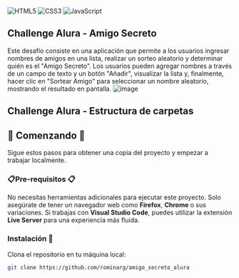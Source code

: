 ![HTML5](https://img.shields.io/badge/HTML5-Frontend-orange)
![CSS3](https://img.shields.io/badge/CSS3-Frontend-blue)
![JavaScript](https://img.shields.io/badge/JavaScript-Fullstack-yellow)

## Challenge Alura - Amigo Secreto

Este desafío consiste en una aplicación que permite a los usuarios ingresar nombres de amigos en una lista, realizar un sorteo aleatorio y determinar quién es el "Amigo Secreto". Los usuarios pueden agregar nombres a través de un campo de texto y un botón "Añadir", visualizar la lista y, finalmente, hacer clic en "Sortear Amigo" para seleccionar un nombre aleatorio, mostrando el resultado en pantalla.
![image](https://github.com/user-attachments/assets/f7171233-8144-48b6-a56e-90304b376d14)

## Challenge Alura - Estructura de carpetas


## 🚀  Comenzando 🚀  
Sigue estos pasos para obtener una copia del proyecto y empezar a trabajar localmente.  

### 📋Pre-requisitos 📋  
No necesitas herramientas adicionales para ejecutar este proyecto. Solo asegúrate de tener un navegador web como **Firefox**, **Chrome** o sus variaciones. Si trabajas con **Visual Studio Code**, puedes utilizar la extensión **Live Server** para una experiencia más fluida.  

### Instalación 🔧  
Clona el repositorio en tu máquina local:  

```bash
git clone https://github.com/rominarg/amigo_secreto_alura

